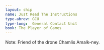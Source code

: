 ```yaml
---
layout: ship
name: Just Read The Instructions
type-abrev: GCU
type-long:  General Contact Unit
book: The Player of Games
---
```


<span class="note">Note:</span> Friend of the drone Chamlis Amalk-ney.